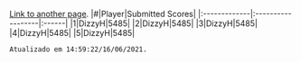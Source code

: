 [Link to another page](./submitted-scores.html).
|#|Player|Submitted Scores|
|:-------------|:------------------|:------|
|1|DizzyH|5485|
|2|DizzyH|5485|
|3|DizzyH|5485|
|4|DizzyH|5485|
|5|DizzyH|5485|

```
Atualizado em 14:59:22/16/06/2021.
```
